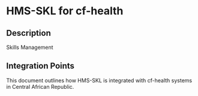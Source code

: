 # HMS-SKL for cf-health

## Description

Skills Management

## Integration Points

This document outlines how HMS-SKL is integrated with cf-health systems in Central African Republic.

